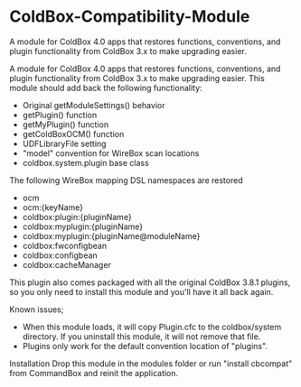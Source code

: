 ColdBox-Compatibility-Module
============================

A module for ColdBox 4.0 apps that restores functions, conventions, and plugin functionality from ColdBox 3.x to make upgrading easier.

A module for ColdBox 4.0 apps that restores functions, conventions, and plugin functionality from ColdBox 3.x to make upgrading easier.
This module should add back the following functionality:

* Original getModuleSettings() behavior
* getPlugin() function
* getMyPlugin() function
* getColdBoxOCM() function
* UDFLibraryFile setting
* "model" convention for WireBox scan locations
* coldbox.system.plugin base class

The following WireBox mapping DSL namespaces are restored

* ocm
* ocm:{keyName}
* coldbox:plugin:{pluginName}
* coldbox:myplugin:{pluginName}
* coldbox:myplugin:{pluginName@moduleName}
* coldbox:fwconfigbean
* coldbox:configbean
* coldbox:cacheManager

This plugin also comes packaged with all the original ColdBox 3.8.1 plugins, so you only need to install this module and you'll have it all back again.

Known issues;
* When this module loads, it will copy Plugin.cfc to the coldbox/system directory.  If you uninstall this module, it will not remove that file.
* Plugins only work for the default convention location of "plugins". 

Installation
Drop this module in the modules folder or run "install cbcompat" from CommandBox and reinit the application.
